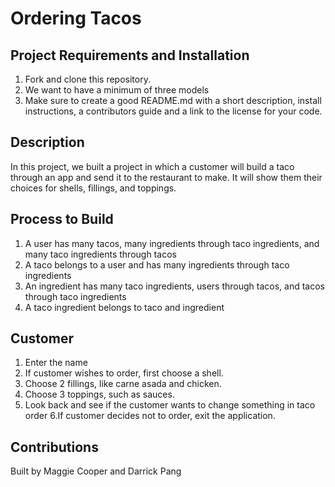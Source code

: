 # Ordering Tacos

## Project Requirements and Installation 
1. Fork and clone this repository.
2. We want to have a minimum of three models
3. Make sure to create a good README.md with a short description, install instructions, a contributors guide and a link to the license for your code.

## Description
In this project, we built a project in which a customer will build a taco through an app and send it to the restaurant to make. It will show them their choices for shells, fillings, and toppings. 

## Process to Build 
1. A user has many tacos, many ingredients through taco ingredients, and many taco ingredients through tacos
2. A taco belongs to a user and has many ingredients through taco ingredients
3. An ingredient has many taco ingredients, users through tacos, and tacos through taco ingredients
4. A taco ingredient belongs to taco and ingredient

## Customer
1. Enter the name 
2. If customer wishes to order, first choose a shell. 
3. Choose 2 fillings, like carne asada and chicken. 
4. Choose 3 toppings, such as sauces. 
5. Look back and see if the customer wants to change something in taco order
6.If customer decides not to order, exit the application. 

## Contributions
Built by Maggie Cooper and Darrick Pang
